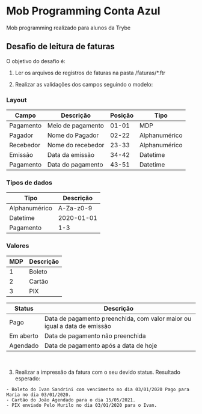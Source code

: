 # Mob Programming Conta Azul

Mob programming realizado para alunos da Trybe

## Desafio de leitura de faturas

O objetivo do desafio é:

1. Ler os arquivos de registros de faturas na pasta /faturas/*.ftr

2. Realizar as validações dos campos seguindo o modelo:

### Layout

Campo              | Descrição            | Posição | Tipo
---                | ---                  | ---     | --- 
Pagamento          | Meio de pagamento    | 01-01   | MDP
Pagador            | Nome do Pagador      | 02-22   | Alphanumérico
Recebedor          | Nome do recebedor    | 23-33   | Alphanumérico
Emissão            | Data da emissão      | 34-42   | Datetime
Pagamento          | Data do pagamento    | 43-51   | Datetime


### Tipos de dados

Tipo|Descrição
---|---
Alphanumérico|A-Za-z0-9
Datetime|2020-01-01
Pagamento|1-3

### Valores
MDP| Descrição  
--- | --- 
1 | Boleto
2 | Cartão
3 | PIX

Status| Descrição
--- | --- 
Pago | Data de pagamento preenchida, com valor maior ou igual a data de emissão
Em aberto | Data de pagamento não preenchida
Agendado    | Data de pagamento após a data de hoje

<br>

3. Realizar a impressão da fatura com o seu devido status. Resultado esperado:

```composer log
- Boleto do Ivan Sandrini com vencimento no dia 03/01/2020 Pago para Maria no dia 03/01/2020.
- Cartão do João Agendado para o dia 15/05/2021.
- PIX enviado Pelo Murilo no dia 03/01/2020 para o Ivan.
```






